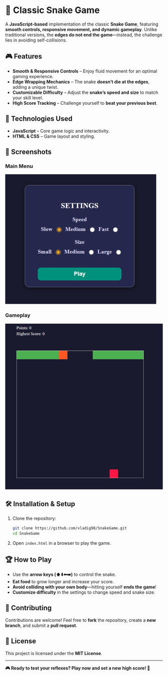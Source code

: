 # 🐍 Classic Snake Game  

A **JavaScript-based** implementation of the classic **Snake Game**, featuring **smooth controls, responsive movement, and dynamic gameplay**. Unlike traditional versions, the **edges do not end the game**—instead, the challenge lies in avoiding self-collisions.  

## 🎮 Features  

- **Smooth & Responsive Controls** – Enjoy fluid movement for an optimal gaming experience.  
- **Edge Wrapping Mechanics** – The snake **doesn’t die at the edges**, adding a unique twist.  
- **Customizable Difficulty** – Adjust the **snake’s speed and size** to match your skill level.  
- **High Score Tracking** – Challenge yourself to **beat your previous best**.  

## 🚀 Technologies Used  

- **JavaScript** – Core game logic and interactivity.  
- **HTML & CSS** – Game layout and styling.  

## 📸 Screenshots  

### Main Menu  
![Main Menu](screenshots/mainMenu.png)

### Gameplay  
![Gameplay](screenshots/gameplay.png)  

## 🛠️ Installation & Setup  

1. Clone the repository:  
   ```bash
   git clone https://github.com/vladig98/SnakeGame.git
   cd SnakeGame
   ```  
2. Open `index.html` in a browser to play the game.  

## 🏆 How to Play  

- Use the **arrow keys (⬆️⬇️⬅️➡️)** to control the snake.  
- **Eat food** to grow longer and increase your score.  
- **Avoid colliding with your own body**—hitting yourself **ends the game**!  
- **Customize difficulty** in the settings to change speed and snake size.  

## 🐍 Contributing  

Contributions are welcome! Feel free to **fork** the repository, create a **new branch**, and submit a **pull request**.  

## 📄 License  

This project is licensed under the **MIT License**.  

---

**🎮 Ready to test your reflexes? Play now and set a new high score! 🚀**  